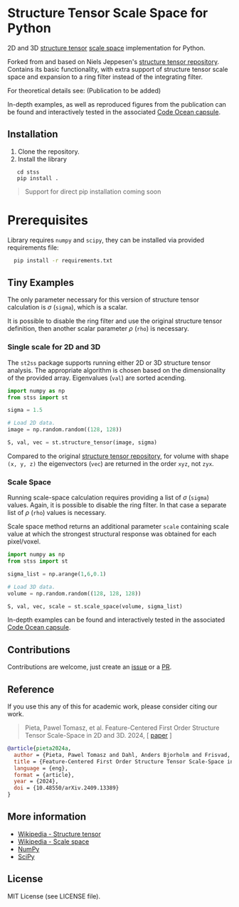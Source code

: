 # Structure Tensor Scale Space for Python
2D and 3D [structure tensor](https://en.wikipedia.org/wiki/Structure_tensor) [scale space](https://en.wikipedia.org/wiki/Scale_space) implementation for Python.

Forked from and based on Niels Jeppesen's [structure tensor repository](https://github.com/Skielex/structure-tensor/tree/master). Contains its basic functionality, with extra support of structure tensor scale space and expansion to a ring filter instead of the integrating filter.

For theoretical details see: (Publication to be added)

In-depth examples, as well as reproduced figures from the publication can be found and interactively tested in the associated [Code Ocean capsule](https://codeocean.com/capsule/8105965/tree/v1).

## Installation
1. Clone the repository.
2. Install the library

```
   cd stss
   pip install .
```
> Support for direct pip installation coming soon

# Prerequisites
Library requires ```numpy``` and ```scipy```, they can be installed via provided requirements file:
```sh
  pip install -r requirements.txt
```

## Tiny Examples
The only parameter necessary for this version of structure tensor calculation is  $\sigma$ (```sigma```), which is a scalar.

It is possible to disable the ring filter and use the original structure tensor definition, then another scalar parameter $\rho$ (```rho```) is necessary.

### Single scale for 2D and 3D 
The ```st2ss``` package supports running either 2D or 3D structure tensor analysis. The appropriate algorithm is chosen based on the dimensionality of the provided array. Eigenvalues (```val```) are sorted acending.

``` python
import numpy as np
from stss import st

sigma = 1.5

# Load 2D data.
image = np.random.random((128, 128))

S, val, vec = st.structure_tensor(image, sigma)
```

Compared to the original [structure tensor repository](https://github.com/Skielex/structure-tensor/tree/master), for volume with shape ```(x, y, z)``` the eigenvectors (```vec```) are returned in the order ```xyz```, not ```zyx```.


### Scale Space
Running scale-space calculation requires providing a list of $\sigma$ (```sigma```) values. Again, it is possible to disable the ring filter. In that case a separate list of $\rho$ (```rho```) values is necessary.

Scale space method returns an additional parameter ```scale``` containing scale value at which the strongest structural response was obtained for each pixel/voxel.

``` python
import numpy as np
from stss import st

sigma_list = np.arange(1,6,0.1)

# Load 3D data.
volume = np.random.random((128, 128, 128))

S, val, vec, scale = st.scale_space(volume, sigma_list)
```

<!-- ## Advanced examples --> 
<!-- TODO -->

In-depth examples can be found and interactively tested in the associated [Code Ocean capsule](https://codeocean.com/capsule/8105965/tree/v1).

## Contributions
Contributions are welcome, just create an [issue](https://github.com/PaPieta/st-v2-ss/issues) or a [PR](https://github.com/PaPieta/st-v2-ss/pulls).

## Reference
If you use this any of this for academic work, please consider citing our work.

> Pieta, Pawel Tomasz, et al. Feature-Centered First Order Structure Tensor Scale-Space in 2D and 3D. 2024, 
[ [paper](https://doi.org/10.48550/arXiv.2409.13389) ]

``` bibtex
@article{pieta2024a,
  author = {Pieta, Pawel Tomasz and Dahl, Anders Bjorholm and Frisvad, Jeppe Revall and Bigdeli, Siavash Arjomand and Christensen, Anders Nymark},
  title = {Feature-Centered First Order Structure Tensor Scale-Space in 2D and 3D},
  language = {eng},
  format = {article},
  year = {2024},
  doi = {10.48550/arXiv.2409.13389}
}
```

## More information
- [Wikipedia - Structure tensor](https://en.wikipedia.org/wiki/Structure_tensor)
- [Wikipedia - Scale space](https://en.wikipedia.org/wiki/Scale_space)
- [NumPy](https://numpy.org/)
- [SciPy](https://www.scipy.org/)

## License
MIT License (see LICENSE file).